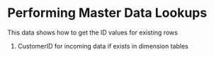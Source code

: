 # Performing Master Data Lookups
This data shows how to get the ID values for existing rows

1. CustomerID for incoming data if exists in dimension tables
